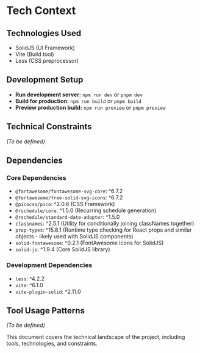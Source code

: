 # Tech Context

## Technologies Used

- SolidJS (UI Framework)
- Vite (Build tool)
- Less (CSS preprocessor)

## Development Setup

- **Run development server:** `npm run dev` or `pnpm dev`
- **Build for production:** `npm run build` or `pnpm build`
- **Preview production build:** `npm run preview` or `pnpm preview`

## Technical Constraints

*(To be defined)*

## Dependencies

### Core Dependencies
- `@fortawesome/fontawesome-svg-core`: ^6.7.2
- `@fortawesome/free-solid-svg-icons`: ^6.7.2
- `@picocss/pico`: ^2.0.6 (CSS Framework)
- `@rschedule/core`: ^1.5.0 (Recurring schedule generation)
- `@rschedule/standard-date-adapter`: ^1.5.0
- `classnames`: ^2.5.1 (Utility for conditionally joining classNames together)
- `prop-types`: ^15.8.1 (Runtime type checking for React props and similar objects - likely used with SolidJS components)
- `solid-fontawesome`: ^0.2.1 (FontAwesome icons for SolidJS)
- `solid-js`: ^1.9.4 (Core SolidJS library)

### Development Dependencies
- `less`: ^4.2.2
- `vite`: ^6.1.0
- `vite-plugin-solid`: ^2.11.0

## Tool Usage Patterns

*(To be defined)*

This document covers the technical landscape of the project, including tools, technologies, and constraints.
